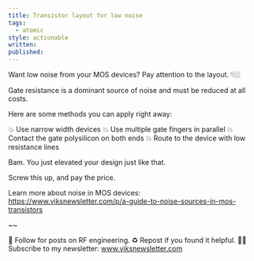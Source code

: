 ```yaml
---
title: Transistor layout for low noise
tags:
  - atomic
style: actionable
written: 
published:
---
```

Want low noise from your MOS devices? Pay attention to the layout. 👇🏼

Gate resistance is a dominant source of noise and must be reduced at all costs.

Here are some methods you can apply right away:

💥 Use narrow width devices
💥 Use multiple gate fingers in parallel
💥 Contact the gate polysilicon on both ends
💥 Route to the device with low resistance lines

Bam. You just elevated your design just like that.

Screw this up, and pay the price.

Learn more about noise in MOS devices: https://www.viksnewsletter.com/p/a-guide-to-noise-sources-in-mos-transistors

~~

🔔 Follow for posts on RF engineering.
♻️ Repost if you found it helpful.
✍🏼 Subscribe to my newsletter: www.viksnewsletter.com